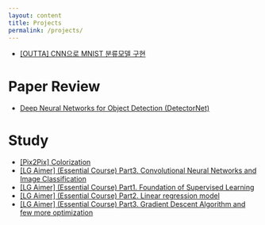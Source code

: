 ```yaml
---
layout: content
title: Projects
permalink: /projects/
---
```

- [[OUTTA] CNN으로 MNIST 분류모델 구현]()

# Paper Review
- [Deep Neural Networks for Object Detection (DetectorNet)]()

# Study
- [[Pix2Pix] Colorization]()
- [[LG Aimer] (Essential Course) Part3. Convolutional Neural Networks and Image Classification]()
- [[LG Aimer] (Essential Course) Part1. Foundation of Supervised Learning]()
- [[LG Aimer] (Essential Course) Part2. Linear regression model]()
- [[LG Aimer] (Essential Course) Part3. Gradient Descent Algorithm and few more optimization]()
